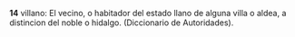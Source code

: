 **14** villano: El vecino, o habitador del estado llano de alguna villa o aldea, a distincion del noble o hidalgo. (Diccionario de Autoridades).
